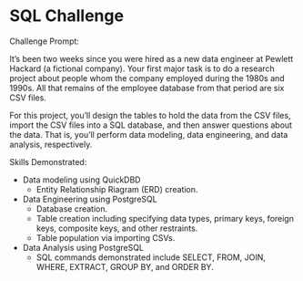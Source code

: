 # SQL Challenge
Challenge Prompt:

It’s been two weeks since you were hired as a new data engineer at Pewlett Hackard (a fictional company). Your first major task is to do a research project about people whom the company employed during the 1980s and 1990s. All that remains of the employee database from that period are six CSV files.

For this project, you’ll design the tables to hold the data from the CSV files, import the CSV files into a SQL database, and then answer questions about the data. That is, you’ll perform data modeling, data engineering, and data analysis, respectively.

Skills Demonstrated:

- Data modeling using QuickDBD
    - Entity Relationship Riagram (ERD) creation.
- Data Engineering using PostgreSQL
    - Database creation.
    - Table creation including specifying data types, primary keys, foreign keys, composite keys, and other restraints.
    - Table population via importing CSVs.
- Data Analysis using PostgreSQL
    - SQL commands demonstrated include SELECT, FROM, JOIN, WHERE, EXTRACT, GROUP BY, and ORDER BY.